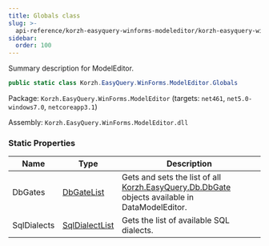```yaml
---
title: Globals class
slug: >-
  api-reference/korzh-easyquery-winforms-modeleditor/korzh-easyquery-winforms-modeleditor-namespace/globals-class
sidebar:
  order: 100
---
```


Summary description for ModelEditor.
```csharp
public static class Korzh.EasyQuery.WinForms.ModelEditor.Globals

```
Package: `Korzh.EasyQuery.WinForms.ModelEditor` (targets: `net461`, `net5.0-windows7.0`, `netcoreapp3.1`)

Assembly: `Korzh.EasyQuery.WinForms.ModelEditor.dll`

### Static Properties

| Name | Type | Description | 
| --- | --- | --- | 
| DbGates | [DbGateList](///easyquery/docs/api-reference/korzh-easyquery-db/korzh-easyquery-db-namespace/dbgatelist-class) | Gets and sets the list of all [Korzh.EasyQuery.Db.DbGate](///easyquery/docs/api-reference/korzh-easyquery-db/korzh-easyquery-db-namespace/dbgate-class) objects available in DataModelEditor. | 
| SqlDialects | [SqlDialectList](///easyquery/docs/api-reference/korzh-easyquery-db/korzh-easyquery-db-namespace/sqldialectlist-class) | Gets the list of available SQL dialects. |
